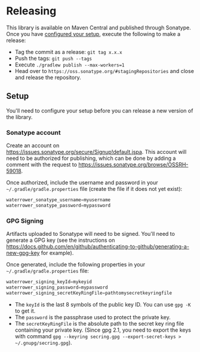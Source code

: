 # Releasing

This library is available on Maven Central and published through Sonatype.
Once you have [configured your setup](#setup), execute the following to make a
release:

 - Tag the commit as a release: `git tag x.x.x`
 - Push the tags: `git push --tags`
 - Execute `./gradlew publish --max-workers=1`
 - Head over to `https://oss.sonatype.org/#stagingRepositories` and close and
   release the repository.


## Setup

You'll need to configure your setup before you can release a new version of the
library.

### Sonatype account

Create an account on https://issues.sonatype.org/secure/Signup!default.jspa.
This account will need to be authorized for publishing, which can be done by
adding a comment with the request to https://issues.sonatype.org/browse/OSSRH-59018.

Once authorized, include the username and password in your
`~/.gradle/gradle.properties` file (create the file if it does not yet exist):

```groovy
waterrower_sonatype_username=myusername
waterrower_sonatype_password=mypassword
```

### GPG Signing

Artifacts uploaded to Sonatype will need to be signed.
You'll need to generate a GPG key (see the instructions on
https://docs.github.com/en/github/authenticating-to-github/generating-a-new-gpg-key
for example).

Once generated, include the following properties in your
`~/.gradle/gradle.properties` file:

```groovy
waterrower_signing_keyId=mykeyid
waterrower_signing_password=mypassword
waterrower_signing_secretKeyRingFile=pathtomysecretkeyringfile
```

 - The `keyId` is the last 8 symbols of the public key ID. You can use `gpg -K`
   to get it.
 - The `password` is the passphrase used to protect the private key.
 - The `secretKeyRingFile` is the absolute path to the secret key ring file
   containing your private key.
   (Since gpg 2.1, you need to export the keys with command
   `gpg --keyring secring.gpg --export-secret-keys > ~/.gnupg/secring.gpg`).